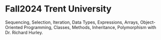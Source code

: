 # Fall2024 Trent University 
Sequencing, Selection, Iteration, Data Types, Expressions, Arrays, Object-Oriented Programming, Classes, Methods, Inheritance, Polymorphism with Dr. Richard Hurley.
